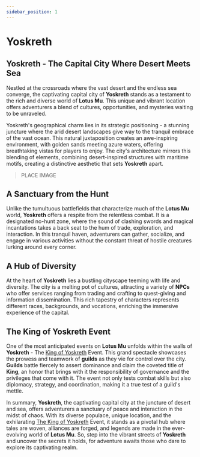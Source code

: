```yaml
---
sidebar_position: 1
---
```


# Yoskreth

## Yoskreth - The Capital City Where Desert Meets Sea

Nestled at the crossroads where the vast desert and the endless sea converge, the captivating capital city of **Yoskreth** stands as a testament to the rich and diverse world of **Lotus Mu**. This unique and vibrant location offers adventurers a blend of cultures, opportunities, and mysteries waiting to be unraveled.

Yoskreth's geographical charm lies in its strategic positioning - a stunning juncture where the arid desert landscapes give way to the tranquil embrace of the vast ocean. This natural juxtaposition creates an awe-inspiring environment, with golden sands meeting azure waters, offering breathtaking vistas for players to enjoy. The city's architecture mirrors this blending of elements, combining desert-inspired structures with maritime motifs, creating a distinctive aesthetic that sets **Yoskreth** apart.

> PLACE IMAGE

## A Sanctuary from the Hunt

Unlike the tumultuous battlefields that characterize much of the **Lotus Mu** world, **Yoskreth** offers a respite from the relentless combat. It is a designated no-hunt zone, where the sound of clashing swords and magical incantations takes a back seat to the hum of trade, exploration, and interaction. In this tranquil haven, adventurers can gather, socialize, and engage in various activities without the constant threat of hostile creatures lurking around every corner.

## A Hub of Diversity

At the heart of **Yoskreth** lies a bustling cityscape teeming with life and diversity. The city is a melting pot of cultures, attracting a variety of **NPCs** who offer services ranging from trading and crafting to quest-giving and information dissemination. This rich tapestry of characters represents different races, backgrounds, and vocations, enriching the immersive experience of the capital.

## The King of Yoskreth Event

One of the most anticipated events on **Lotus Mu** unfolds within the walls of **Yoskreth** - The [King of Yoskreth](/events/combat-events/king-of-yoskreth) Event. This grand spectacle showcases the prowess and teamwork of **guilds** as they vie for control over the city. **Guilds** battle fiercely to assert dominance and claim the coveted title of **King**, an honor that brings with it the responsibility of governance and the privileges that come with it. The event not only tests combat skills but also diplomacy, strategy, and coordination, making it a true test of a guild's mettle.

In summary, **Yoskreth**, the captivating capital city at the juncture of desert and sea, offers adventurers a sanctuary of peace and interaction in the midst of chaos. With its diverse populace, unique location, and the exhilarating [The King of Yoskreth](/events/combat-events/king-of-yoskreth) Event, it stands as a pivotal hub where tales are woven, alliances are forged, and legends are made in the ever-evolving world of **Lotus Mu**. So, step into the vibrant streets of **Yoskreth** and uncover the secrets it holds, for adventure awaits those who dare to explore its captivating realm.
